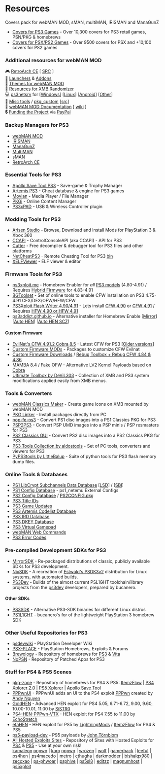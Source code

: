 # Resources
Covers pack for webMAN MOD, sMAN, multiMAN, IRISMAN and ManaGunZ
 
* [Covers for PS3 Games](https://github.com/aldostools/Resources/releases/download/1.0/EP0001-BLES80608_00-COVERS0000000000.pkg) - Over 10,300 covers for PS3 retail games, PSN/PKG & homebrews
* [Covers for PSX/PS2 Games](https://github.com/aldostools/Resources/releases/download/1.0/EP0001-BLES80608_00-COVERS00000RETRO.pkg) - Over 9500 covers for PSX and +10,100 covers for PS2 games

### Additional resources for webMAN MOD
🎮 [RetroArch CE](https://github.com/aldostools/Resources/releases/download/RetroArch_CE/RetroArch_CE.pkg) [ [SRC](https://github.com/crystalct/RetroArch_PSX_CE) ]<br>
🚀 [Launchers](https://github.com/aldostools/Resources/releases/tag/Launchers) & [Addons](https://github.com/aldostools/Resources/releases/tag/Addons)<br>
🎨 [Themes for webMAN MOD](https://github.com/aldostools/Resources/releases/tag/Themes)<br>
🎲 [Resources for XMB Randomizer](https://github.com/aldostools/Resources/releases/tag/XMB_Randomizers)<br>
💻 [ps3netsrv](https://github.com/aldostools/webMAN-MOD/tree/master/_Projects_/ps3netsrv) for [[Windows](https://github.com/aldostools/webMAN-MOD/releases/download/1.47.46/ps3netsrv_20240709.zip)] [[Linux](https://github.com/aldostools/webMAN-MOD/tree/master/_Projects_/ps3netsrv/bins/Linux)] [[Android](https://github.com/aldostools/webMAN-MOD/tree/master/_Projects_/ps3netsrv/bins/Android)] [[Other](https://github.com/aldostools/webMAN-MOD/tree/master/_Projects_/ps3netsrv/bins)]<br>
🧰 [Misc tools](https://github.com/aldostools/webMAN-MOD/tree/master/_Projects_/tools) / [pkg_custom](https://github.com/aldostools/webMAN-MOD/raw/master/_Projects_/updater/pkg_custom.exe) [[src](https://github.com/aldostools/webMAN-MOD/tree/master/_Projects_/pkglaunch/pypkg)]<br>
📘 [webMAN MOD Documentation](https://github.com/aldostools/webMAN-MOD/wiki) [ [wiki](https://github.com/aldostools/webMAN-MOD/wiki/%E2%80%A2-License) ]<br>
💲 [Funding the Project](https://donate.aldostools.org) via [PayPal](https://paypal.me/aldostools)<br>

### Backup Managers for PS3
* [webMAN MOD](https://github.com/aldostools/webMAN-MOD/releases)
* [IRISMAN](https://github.com/aldostools/IRISMAN/releases)
* [ManaGunZ](https://github.com/Zarh/ManaGunZ/releases)
* [MultiMAN](https://store.brewology.com/ahomebrew.php?brewid=24)
* [sMAN](https://store.brewology.com/ahomebrew.php?brewid=309)
* [RetroArch CE](https://store.brewology.com/ahomebrew.php?brewid=152) 
 
### Essential Tools for PS3
* [Apollo Save Tool PS3](https://store.brewology.com/ahomebrew.php?brewid=321) - Save-game & Trophy Manager
* [Artemis PS3](https://store.brewology.com/ahomebrew.php?brewid=291) - Cheat database & engine for PS3 games
* [Movian](https://store.brewology.com/ahomebrew.php?brewid=196) - Media Player / File Manager
* [PKGi](https://store.brewology.com/ahomebrew.php?brewid=320) - Online Content Manager
* [PS3xPAD](https://www.psx-place.com/resources/ps3xpad.22/) - USB & Wireless Controller plugin

### Modding Tools for PS3
* [Arisen Studio](https://github.com/ohhsodead/arisen-studio) - Browse, Download and Install Mods for PlayStation 3 & Xbox 360
* [CCAPI](https://store.brewology.com/ahomebrew.php?brewid=254) - ControlConsoleAPI (aka CCAPI) - API for PS3
* [Cutter](https://cutter.re/#features) - Free decompiler & debugger tool for PS3 files and other platforms
* [NetCheatPS3](https://github.com/Dnawrkshp/NetCheatPS3) - Remote Cheating Tool for PS3 [bin](https://netcheat.gamehacking.org/ncUpdater/ncUpdateDir.zip)
* [XELFViewer](https://github.com/horsicq/XELFViewer/releases) - ELF viewer & editor

### Firmware Tools for PS3
* [ps3xploit.me](https://ps3xploit.me/) - Homebrew Enabler for *all* [PS3 models](http://www.psdevwiki.com/ps3/SKU_Models) (4.80-4.91) / Requires [Hybrid Firmware](https://www.brewology.com/?p=4767) for 4.83-4.91
* [BGToolset](http://www.ps3toolset.com/) - Set of online tools to enable CFW installation on PS3 4.75-4.91 CEX/DEX/OFW/HFW/CFW
* [PS3Xploit Flash Writer 4.90/4.91](https://aldostools.github.io/flashwriter/) - Lets install [CFW 4.90](https://www.brewology.com/?p=4704) or [CFW 4.91](https://www.brewology.com/?p=4745) / Requires [HFW 4.90 or HFW 4.91](https://www.brewology.com/?p=4767)
* [ps3addict.github.io](https://ps3addict.github.io/alternate) - Alternative installer for Homebrew Enable  [[Mirror](https://aldostools.github.io/install-ps3hen/)] [[Auto HEN](https://ps3addict.github.io/autohen)] [[Auto HEN SCZ](https://videogamesscz.github.io/henauto491)]

#### Custom Firmware
* [EvilNat's CFW 4.91.2 Cobra 8.5](https://www.psx-place.com/threads/cfw-4-91-2-evilnat-cobra-8-5-cex-dex-pex-d-pex.39743/) - Latest CFW for PS3 [[Older versions](https://archive.midnightchannel.net/SonyPS/Firmware/?cat=evilnat)]
* [Custom Firmware MODs](https://github.com/aldostools/Resources/releases/MODS) - Packages to customize CFW Evilnat
* [Custom Firmware Downloads](https://archive.midnightchannel.net/SonyPS/Firmware/?cat=rebug) / 
  [Rebug Toolbox + Rebug CFW 4.84 & 4.86](https://store.brewology.com/ahomebrew.php?brewid=308)
* [MAMBA 8.4](https://github.com/aldostools/Resources/releases/tag/Payloads) / [Fake OFW](https://github.com/aldostools/Resources/releases/tag/Payloads) - Alternative LV2 Kernel Payloads based on [Cobra](https://github.com/Evilnat/Cobra-PS3)
* [Ultimate Toolbox by DeViL303](https://store.brewology.com/ahomebrew.php?brewid=326) - Collection of XMB and PS3 system modifications applied easily from XMB menus.

### Tools & Converters
* [webMAN Classics Maker](https://www.psx-place.com/threads/webman-classics-maker-v2-0-gui-release.30984/) - Create game icons on XMB mounted by webMAN MOD
* [PKG Linker](https://www.psx-place.com/resources/pkg-linker-2-0-serve-packages-to-your-ps3-han-cfw.640/) - Install packages directly from PC
* [pop-fe-ps3](https://github.com/sahlberg/pop-fe/actions) - Convert PS1 disc images into a PS1 Classics PKG for PS3
* [PSP2PS3](https://www.psx-place.com/threads/playing-playstation-portable-psp-games-on-your-ps3.38830/) - Convert PSP UMD images into a PSP minis / PSP resmasters for PS3
* [PS2 Classics GUI](https://www.psx-place.com/resources/ps2-classics-gui.638/) - Convert PS2 disc images into a PS2 Classics PKG for PS3
* [PS3 Tools Collection by aldostools](https://www.psx-place.com/resources/ps3-tools-collection.594/) - Set of PC tools, converters and viewers for PS3
* [PyPS3tools by LittleBalup](https://github.com/littlebalup/PyPS3tools) - Suite of python tools for PS3 flash memory dump files.

### Online Tools & Databases
* [PS1 LibCrypt Subchannels Data Database](https://ps3.aldostools.org/lsd.html) [[LSD](https://ps3.aldostools.org/lsd.html)] / [[SBI](https://ps3.aldostools.org/sbi.html)]
* [PS1 Config Database](https://ps3.aldostools.org/ps1config.html) - ps1_netemu External Configs
* [PS2 Config Database](https://ps3.aldostools.org/ps2config.html) / [PS2CONFIG.pkg](https://github.com/aldostools/webMAN-MOD/releases/download/1.47.46/PS2CONFIG.pkg)
* [PS3 Title IDs](https://ps3.aldostools.org/titleid.html)
* [PS3 Game Updates](http://ps3.aldostools.org/updates.html)
* [PS3 Artemis Codelist Database](https://ps3.aldostools.org/codelist.html)
* [PS3 IRD Database](https://ps3.aldostools.org/ird.html)
* [PS3 DKEY Database](https://ps3.aldostools.org/dkey.html)
* [PS3 Virtual Gamepad](http://pad.aldostools.org)
* [webMAN Web Commands](https://github.com/aldostools/webMAN-MOD/wiki/Web-Commands)
* [PS3 Error Codes](https://www.psdevwiki.com/ps3/Error_Codes#Generic_errors)

### Pre-compiled Development SDKs for PS3
* [MirrorSDK](https://github.com/MiscPS3/MirrorSDK/releases) - Re-packaged distributions of classic, publicly available SDKs for PS3 development.
* [NixSDK](https://github.com/MiscPS3/NixSDK/releases) - A recreation of [Estwald's PSDK3v2](https://github.com/Estwald/PSDK3v2) distribution for Linux systems, with automated builds.
* [PS3Dev](https://github.com/bucanero/ps3toolchain/releases) - Builds of the almost current PSL1GHT toolchain/library projects from the [ps3dev](https://github.com/ps3dev) developers, prepared by bucanero.
#### Other SDKs
* [PS3SDK](https://github.com/PS3SDK-Misc) - Alternative PS3-SDK binaries for different Linux distros
* [PS1L1GHT](https://github.com/bucanero/PSL1GHT) - bucanero's for of the lightweight PlayStation 3 homebrew SDK

### Other Useful Repositories for PS3
* [psdevwiki](https://psdevwiki.com/) - PlayStation Developer Wiki
* [PSX-PLACE](https://www.psx-place.com/resources/) - PlayStation Homebrews, Exploits & Forums
* [Brewology](https://brewology.com) - Repository of homebrews for [PS3](https://store.brewology.com) & [Vita](https://store.brewology.com/vita)
* [NoPSN](https://nopsn.org/pkg/ps3/) - Repository of Patched Apps for PS3

### Stuff for PS4 & PS5 Scenes
* [pkg-zone](https://pkg-zone.com) - Repository of homebrews for PS4 & PS5: [ItemzFlow](https://pkg-zone.com/details/ITEM00001) | [PS4 Xplorer 2.0](https://pkg-zone.com/details/LAPY20009) | [PS5 Xplorer](https://pkg-zone.com/details/LAPY20011) | [Apollo Save Tool](https://pkg-zone.com/details/APOL00004)
* [PPPwnUI](https://github.com/aldostools/PPPwnUI) - PPPwnUI adds an UI to the PS4 exploit [PPPwn](https://github.com/TheOfficialFloW/PPPwn) created by [Andy Nguyen](https://github.com/TheOfficialFloW)
* [GoldHEN](https://github.com/goldhen) - Advanced HEN exploit for PS4 5.05, 6.71-6.72, 9.00, 9.60, 10.00-10.01, 11.00 by [SiSTR0](https://github.com/SiSTR0)
* [PS4-HEN-PPPwn-VTX](https://github.com/EchoStretch/ps4-hen-vtx/releases) - HEN exploit for PS4 7.55 to 11.00 by [EchoStretch](https://github.com/EchoStretch)
* [etaHEN](https://github.com/LightningMods/etaHEN) - HEN exploit for PS5 by [LightningMods](https://github.com/LightningMods) / [ItemzFlow](https://github.com/LightningMods/itemzflow) for PS4 & PS5
* [ps5-payload-dev](https://github.com/orgs/ps5-payload-dev/repositories) - PS5 payloads by [John Törnblom](https://github.com/john-tornblom)
* [All Hosted Exploits Sites](https://all-exhost.github.io) - Repository of Sites with Hosted Exploits for [PS4](https://github.com/GoldHEN) & [PS5](https://github.com/LightningMods/etaHEN) - Use at your own risk!<br>
  [kamaleon](https://kmeps4.site) [pppwn](https://kmeps4.site/pppwn) | [karo](https://karo218.ir) [pppwn](https://karo218.ir/1100/) | [wrozen](https://wrozen.com) | [wolf](https://wolf-5.github.io) | [gamerhack](https://gamerhack.github.io) | [leeful](https://leeful.github.io) | [ps4hen](https://ps4hen.ru) | [ps4macedo](https://github.com/ps4macedo?tab=repositories) | [metro](https://metro70.neocities.org/) | [cthugha](https://cthugha.exploit.menu) | [darkmodder](https://darkmoddervc.github.io/PS4JB) | [bishalqx980](https://bishalqx980.github.io/) | [zecoxao](https://zecoxao.github.io) | [ps-phwoar](https://ps-phwoar.github.io) | [psphive](https://leeful.github.io/psphive) | [ps5sl8](https://ps4macedo.github.io/ps5sl8) | [editzz](https://ps5.editzz.net) | [magnumhost](https://www.magnumhost.my.id) | [ps5xploit](https://ps5xploit.github.io)
